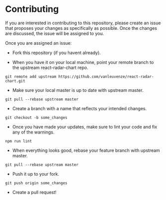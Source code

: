 # Contributing

If you are interested in contributing to this repository, please create an issue that proposes your changes as specifically as possible.
Once the changes are discussed, the issue will be assigned to you.

Once you are assigned an issue:

* Fork this repository (if you havent already).

* When you have it on your local machine, point your remote branch to the upstream react-radar-chart repo.
```
git remote add upstream https://github.com/vanleuvenze/react-radar-chart.git
```

* Make sure your local master is up to date with upstream master.
```
git pull --rebase upstream master
```

* Create a branch with a name that reflects your intended changes.
```
git checkout -b some_changes
```

* Once you have made your updates, make sure to lint your code and fix any of the warnings.
```
npm run lint
```

* When everything looks good, rebase your feature branch with upstream master.
```
git pull --rebase upstream master
```

* Push it up to your fork.
```
git push origin some_changes
```

* Create a pull request!
